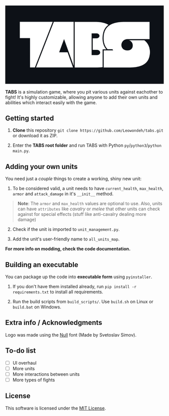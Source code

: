 ![TABS (TABS logo, font is Null)](img/logo.20.png)

**TABS** is a simulation game, where you pit various units against eachother to fight! It's highly customizable, allowing anyone to add their own units and abilities which interact easily with the game.

## Getting started

1. **Clone** this repository ```git clone https://github.com/Leowondeh/tabs.git``` or download it as ZIP.

2. Enter the **TABS root folder** and run TABS with Python ```py```/```python3```/```python``` ```main.py```.

## Adding your own units

You need just a *couple* things to create a working, shiny new unit:

1. To be considered valid, a unit needs to have ```current_health```, ```max_health```, ```armor``` and ```attack_damage``` in it's ```__init__``` method. 

> **Note**: The ```armor``` and ```max_health``` values are optional to use. Also, units can have ```attributes``` like *cavalry* or *melee* that other units can check against for special effects (stuff like anti-cavalry dealing more damage)

2. Check if the unit is imported to ```unit_management.py```.

3. Add the unit's user-friendly name to ```all_units_map```.

**For more info on modding, check the code documentation.**

## Building an executable

You can package up the code into **executable form** using ```pyinstaller```.

1. If you don't have them installed already, run ```pip install -r requirements.txt``` to install all requirements.

2. Run the build scripts from ```build_scripts/```. Use ```build.sh``` on Linux or ```build.bat``` on Windows. 

## Extra info / Acknowledgments

Logo was made using the [Null](https://www.fontfabric.com/fonts/null/#font-styles) font (Made by Svetoslav Simov).

## To-do list

- [ ] UI overhaul
- [ ] More units
- [ ] More interactions between units
- [ ] More types of fights

## License

This software is licensed under the [MIT License](https://en.wikipedia.org/wiki/MIT_License).